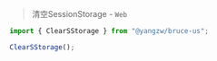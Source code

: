 > 清空SessionStorage - `Web`

```js
import { ClearSStorage } from "@yangzw/bruce-us";

ClearSStorage();
```